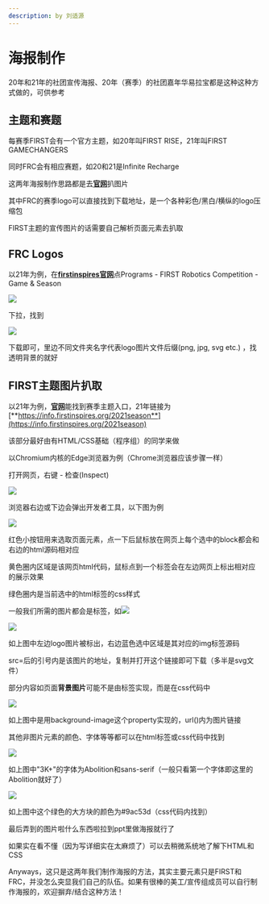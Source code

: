 ```yaml
---
description: by 刘适源
---
```


# 海报制作

20年和21年的社团宣传海报、20年（赛季）的社团嘉年华易拉宝都是这种这种方式做的，可供参考

## 主题和赛题

每赛季FIRST会有一个官方主题，如20年叫FIRST RISE，21年叫FIRST GAMECHANGERS

同时FRC会有相应赛题，如20和21是Infinite Recharge

这两年海报制作思路都是去[**官网**](www.firstinspires.org)扒图片

其中FRC的赛季logo可以直接找到下载地址，是一个各种彩色/黑白/横纵的logo压缩包

FIRST主题的宣传图片的话需要自己解析页面元素去扒取

## FRC Logos

以21年为例，在[**firstinspires官网**](www.firstinspires.org)点Programs - FIRST Robotics Competition - Game & Season

![](https://tcs-ga.teambition.net/storage/111x3c14fbf1b14a7061cf8f3f8e21c717be?Signature=eyJhbGciOiJIUzI1NiIsInR5cCI6IkpXVCJ9.eyJBcHBJRCI6IjU5Mzc3MGZmODM5NjMyMDAyZTAzNThmMSIsIl9hcHBJZCI6IjU5Mzc3MGZmODM5NjMyMDAyZTAzNThmMSIsIl9vcmdhbml6YXRpb25JZCI6IiIsImV4cCI6MTYwMzAyOTEzOSwiaWF0IjoxNjAyNDI0MzM5LCJyZXNvdXJjZSI6Ii9zdG9yYWdlLzExMXgzYzE0ZmJmMWIxNGE3MDYxY2Y4ZjNmOGUyMWM3MTdiZSJ9.tJ3DqjtxG9SSHwOAXufRYyiCD0QecN-pfhXT05iW_H0&download=Screenshot%202020-09-13%20104631.png)

下拉，找到

![](https://tcs-ga.teambition.net/storage/111x005fb039bd401d2b035c3509d27a4670?Signature=eyJhbGciOiJIUzI1NiIsInR5cCI6IkpXVCJ9.eyJBcHBJRCI6IjU5Mzc3MGZmODM5NjMyMDAyZTAzNThmMSIsIl9hcHBJZCI6IjU5Mzc3MGZmODM5NjMyMDAyZTAzNThmMSIsIl9vcmdhbml6YXRpb25JZCI6IiIsImV4cCI6MTYwMzAyOTEzOSwiaWF0IjoxNjAyNDI0MzM5LCJyZXNvdXJjZSI6Ii9zdG9yYWdlLzExMXgwMDVmYjAzOWJkNDAxZDJiMDM1YzM1MDlkMjdhNDY3MCJ9.UCoLW30WmHBEVnQbMut4z6c8nitYXYq0xOozWjqIo38&download=Screenshot%202020-09-13%20104743.png)

下载即可，里边不同文件夹名字代表logo图片文件后缀\(png, jpg, svg etc.\) ，找透明背景的就好

## FIRST主题图片扒取

以21年为例，[**官网**](www.firstinspires.org)能找到赛季主题入口，21年链接为[**https://info.firstinspires.org/2021season**](https://info.firstinspires.org/2021season)

该部分最好由有HTML/CSS基础（程序组）的同学来做

以Chromium内核的Edge浏览器为例（Chrome浏览器应该步骤一样）

打开网页，右键 - 检查\(Inspect\)

![](https://tcs-ga.teambition.net/storage/111x79a72cc491ca3342b54d6218b49a17fd?Signature=eyJhbGciOiJIUzI1NiIsInR5cCI6IkpXVCJ9.eyJBcHBJRCI6IjU5Mzc3MGZmODM5NjMyMDAyZTAzNThmMSIsIl9hcHBJZCI6IjU5Mzc3MGZmODM5NjMyMDAyZTAzNThmMSIsIl9vcmdhbml6YXRpb25JZCI6IiIsImV4cCI6MTYwMzAyOTEzOSwiaWF0IjoxNjAyNDI0MzM5LCJyZXNvdXJjZSI6Ii9zdG9yYWdlLzExMXg3OWE3MmNjNDkxY2EzMzQyYjU0ZDYyMThiNDlhMTdmZCJ9.iWpUJFVL-Qt33VQOgYK-8K7M-GC1mup2ubdQC58KGUQ&download=Screenshot%202020-09-13%20105625.png)

浏览器右边或下边会弹出开发者工具，以下图为例

![](https://tcs-ga.teambition.net/storage/111x9adc5015c54d8754d73316f6ad070257?Signature=eyJhbGciOiJIUzI1NiIsInR5cCI6IkpXVCJ9.eyJBcHBJRCI6IjU5Mzc3MGZmODM5NjMyMDAyZTAzNThmMSIsIl9hcHBJZCI6IjU5Mzc3MGZmODM5NjMyMDAyZTAzNThmMSIsIl9vcmdhbml6YXRpb25JZCI6IiIsImV4cCI6MTYwMzAyOTEzOSwiaWF0IjoxNjAyNDI0MzM5LCJyZXNvdXJjZSI6Ii9zdG9yYWdlLzExMXg5YWRjNTAxNWM1NGQ4NzU0ZDczMzE2ZjZhZDA3MDI1NyJ9.NV293GIx582sB5_glu427t3vbWyfoYQIPfPtsxaBtPs&download=Screenshot%202020-09-13%20110006.png)

红色小按钮用来选取页面元素，点一下后鼠标放在网页上每个选中的block都会和右边的html源码相对应

黄色圈内区域是该网页html代码，鼠标点到一个标签会在左边网页上标出相对应的展示效果

绿色圈内是当前选中的html标签的css样式

一般我们所需的图片都会是标签，如![](https://thisisanimage.svg)

![](https://tcs-ga.teambition.net/storage/111x5425f37350388a956dc90b3a470e6721?Signature=eyJhbGciOiJIUzI1NiIsInR5cCI6IkpXVCJ9.eyJBcHBJRCI6IjU5Mzc3MGZmODM5NjMyMDAyZTAzNThmMSIsIl9hcHBJZCI6IjU5Mzc3MGZmODM5NjMyMDAyZTAzNThmMSIsIl9vcmdhbml6YXRpb25JZCI6IiIsImV4cCI6MTYwMzAyOTEzOSwiaWF0IjoxNjAyNDI0MzM5LCJyZXNvdXJjZSI6Ii9zdG9yYWdlLzExMXg1NDI1ZjM3MzUwMzg4YTk1NmRjOTBiM2E0NzBlNjcyMSJ9.7NoLWs0TqmTbb3yJdOZiZQ2SVVAhr7OfEZC9drVhO3g&download=image.png)

如上图中左边logo图片被标出，右边蓝色选中区域是其对应的img标签源码

src=后的引号内是该图片的地址，复制并打开这个链接即可下载（多半是svg文件）

部分内容如页面**背景图片**可能不是由标签实现，而是在css代码中

![](https://tcs-ga.teambition.net/storage/111xea3e4b0d9700be22e22dfdd48beed4b2?Signature=eyJhbGciOiJIUzI1NiIsInR5cCI6IkpXVCJ9.eyJBcHBJRCI6IjU5Mzc3MGZmODM5NjMyMDAyZTAzNThmMSIsIl9hcHBJZCI6IjU5Mzc3MGZmODM5NjMyMDAyZTAzNThmMSIsIl9vcmdhbml6YXRpb25JZCI6IiIsImV4cCI6MTYwMzAyOTEzOSwiaWF0IjoxNjAyNDI0MzM5LCJyZXNvdXJjZSI6Ii9zdG9yYWdlLzExMXhlYTNlNGIwZDk3MDBiZTIyZTIyZGZkZDQ4YmVlZDRiMiJ9.fyUDvHRf91rDleaKhNmGlEfWZJZ3dmEvlkgqWsIARFc&download=Screenshot%202020-09-13%20111458.png)

如上图中是用background-image这个property实现的，url\(\)内为图片链接

其他非图片元素的颜色、字体等等都可以在html标签或css代码中找到

![](https://tcs-ga.teambition.net/storage/111x80fc3a8365366f067bb0fc46dde0c4a7?Signature=eyJhbGciOiJIUzI1NiIsInR5cCI6IkpXVCJ9.eyJBcHBJRCI6IjU5Mzc3MGZmODM5NjMyMDAyZTAzNThmMSIsIl9hcHBJZCI6IjU5Mzc3MGZmODM5NjMyMDAyZTAzNThmMSIsIl9vcmdhbml6YXRpb25JZCI6IiIsImV4cCI6MTYwMzAyOTEzOSwiaWF0IjoxNjAyNDI0MzM5LCJyZXNvdXJjZSI6Ii9zdG9yYWdlLzExMXg4MGZjM2E4MzY1MzY2ZjA2N2JiMGZjNDZkZGUwYzRhNyJ9.hqnRCS4sEIhO9wF9ZZnaXzWZav_yAErGrDSeIAcBF0c&download=Screenshot%202020-09-13%20111923.png)

如上图中"3K+"的字体为Abolition和sans-serif（一般只看第一个字体即这里的Abolition就好了）

![](https://tcs-ga.teambition.net/storage/111x9c27fd5429ea2106dea0702ebe4cc2b5?Signature=eyJhbGciOiJIUzI1NiIsInR5cCI6IkpXVCJ9.eyJBcHBJRCI6IjU5Mzc3MGZmODM5NjMyMDAyZTAzNThmMSIsIl9hcHBJZCI6IjU5Mzc3MGZmODM5NjMyMDAyZTAzNThmMSIsIl9vcmdhbml6YXRpb25JZCI6IiIsImV4cCI6MTYwMzAyOTEzOSwiaWF0IjoxNjAyNDI0MzM5LCJyZXNvdXJjZSI6Ii9zdG9yYWdlLzExMXg5YzI3ZmQ1NDI5ZWEyMTA2ZGVhMDcwMmViZTRjYzJiNSJ9._1kG5vMZZ2dg59jLuHU53mzi-S2kaBTg16kY2QFPG2Y&download=Screenshot%202020-09-13%20112137.png)

如上图中这个绿色的大方块的颜色为\#9ac53d（css代码内找到）

最后弄到的图片啦什么东西啦拉到ppt里做海报就行了

如果实在看不懂（因为写详细实在太麻烦了）可以去稍微系统地了解下HTML和CSS

Anyways，这只是这两年我们制作海报的方法，其实主要元素只是FIRST和FRC，并没怎么突显我们自己的队伍。如果有很棒的美工/宣传组成员可以自行制作海报的，欢迎摒弃/结合这种方法！

